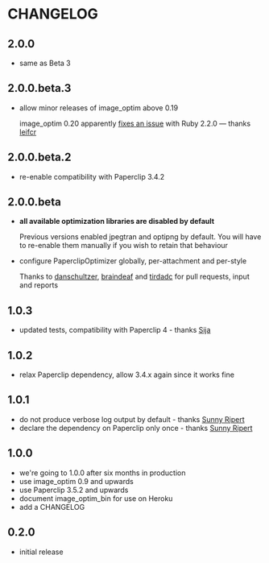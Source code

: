 # CHANGELOG

## 2.0.0

* same as Beta 3

## 2.0.0.beta.3

* allow minor releases of image_optim above 0.19

  image_optim 0.20 apparently [fixes an issue](https://github.com/toy/image_optim/issues/74) with Ruby 2.2.0 — thanks [leifcr](https://github.com/leifcr)

## 2.0.0.beta.2

* re-enable compatibility with Paperclip 3.4.2

## 2.0.0.beta

* **all available optimization libraries are disabled by default**

  Previous versions enabled jpegtran and optipng by default. You will have to 
  re-enable them manually if you wish to retain that behaviour

* configure PaperclipOptimizer globally, per-attachment and per-style

  Thanks to [danschultzer](https://github.com/danschultzer), [braindeaf](https://github.com/braindeaf) and 
  [tirdadc](https://github.com/tirdadc) for pull requests, input and reports

## 1.0.3

* updated tests, compatibility with Paperclip 4 - thanks [Sija](https://github.com/Sija)

## 1.0.2

* relax Paperclip dependency, allow 3.4.x again since it works fine

## 1.0.1

* do not produce verbose log output by default - thanks [Sunny Ripert](https://github.com/sunny)
* declare the dependency on Paperclip only once - thanks [Sunny Ripert](https://github.com/sunny)

## 1.0.0

* we're going to 1.0.0 after six months in production
* use image_optim 0.9 and upwards
* use Paperclip 3.5.2 and upwards
* document image_optim_bin for use on Heroku
* add a CHANGELOG

## 0.2.0

* initial release